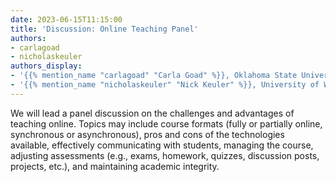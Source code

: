 ```yaml
---
date: 2023-06-15T11:15:00
title: 'Discussion: Online Teaching Panel'
authors:
- carlagoad
- nicholaskeuler
authors_display:
- '{{% mention_name "carlagoad" "Carla Goad" %}}, Oklahoma State University'
- '{{% mention_name "nicholaskeuler" "Nick Keuler" %}}, University of Wisconsin, Madison'
---
```

We will lead a panel discussion on the challenges and advantages of teaching online. Topics may include course formats (fully or partially online, synchronous or asynchronous), pros and cons of the technologies available, effectively communicating with students, managing the course, adjusting assessments (e.g., exams, homework, quizzes, discussion posts, projects, etc.), and maintaining academic integrity.
